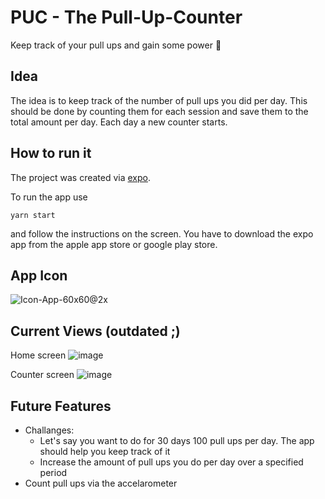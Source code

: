 # PUC - The Pull-Up-Counter

Keep track of your pull ups and gain some power 💪

## Idea

The idea is to keep track of the number of pull ups you did per day. This should be done by counting them for each session and save them to the total amount per day. Each day a new counter starts.

## How to run it

The project was created via [expo](https://docs.expo.io/versions/v34.0.0/introduction/installation/).

To run the app use

`yarn start`

and follow the instructions on the screen. You have to download the expo app from the apple app store or google play store.

## App Icon

![Icon-App-60x60@2x](https://user-images.githubusercontent.com/43745180/63287759-73dc4880-c2bb-11e9-82b9-d5931307e242.png)

## Current Views (outdated ;)

Home screen
![image](https://user-images.githubusercontent.com/43745180/63229048-395fa680-c1fc-11e9-8f97-94f6459eb037.png)

Counter screen
![image](https://user-images.githubusercontent.com/43745180/63229051-4d0b0d00-c1fc-11e9-8fce-23572c8504d7.png)

## Future Features

- Challanges:
  - Let's say you want to do for 30 days 100 pull ups per day. The app should help you keep track of it
  - Increase the amount of pull ups you do per day over a specified period
- Count pull ups via the accelarometer
